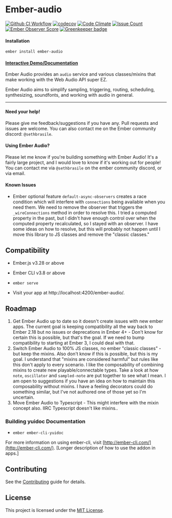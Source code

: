 # Ember-audio

[![Github CI Workflow](https://github.com/sethbrasile/ember-audio/actions/workflows/ci.yml/badge.svg)](https://circleci.com/gh/sethbrasile/ember-audio)
[![codecov](https://codecov.io/gh/sethbrasile/ember-audio/branch/master/graph/badge.svg)](https://codecov.io/gh/sethbrasile/ember-audio) [![Code Climate](https://codeclimate.com/github/sethbrasile/ember-audio/badges/gpa.svg)](https://codeclimate.com/github/sethbrasile/ember-audio) [![Issue Count](https://codeclimate.com/github/sethbrasile/ember-audio/badges/issue_count.svg)](https://codeclimate.com/github/sethbrasile/ember-audio) [![Ember Observer Score](https://emberobserver.com/badges/ember-audio.svg)](http://emberobserver.com/addons/ember-audio) [![Greenkeeper badge](https://badges.greenkeeper.io/sethbrasile/ember-audio.svg)](https://greenkeeper.io/)

#### Installation
`ember install ember-audio`

#### [Interactive Demo/Documentation](http://sethbrasile.github.io/ember-audio)

Ember Audio provides an `audio` service and various classes/mixins that make
working with the Web Audio API super EZ.

Ember Audio aims to simplify sampling, triggering, routing, scheduling,
synthesizing, soundfonts, and working with audio in general.
___

#### Need your help!
Please give me feedback/suggestions if you have any. Pull requests and issues
are welcome. You can also contact me on the Ember community discord: `@sethbrasile`.

#### Using Ember Audio?
Please let me know if you're building something with Ember Audio! It's a fairly
large project, and I would love to know if it's working out for people! You can
contact me via `@sethbrasile` on the ember community discord, or via email.

#### Known Issues
- Ember optional feature `default-async-observers` creates a race condition which will interfere with `connections` being available when you need them. We need
  to remove the observer that triggers the `_wireConnections` method in order to resolve this. I tried a computed property in the past, but I didn't have enough
  control over when the computed property recalculated, so I stayed with an observer. I have some ideas on how to resolve, but this will probably not happen
  until I move this library to JS classes and remove the "classic classes."

Compatibility
------------------------------------------------------------------------------

* Ember.js v3.28 or above
* Ember CLI v3.8 or above

* `ember serve`
* Visit your app at http://localhost:4200/ember-audio/.


Roadmap
------------------------------------------------------------------------------
1. Get Ember Audio up to date so it doesn't create issues with new ember apps. The current goal is keeping compatibility all the way back to Ember 2.18 but no
   issues or deprecations in Ember 4+ - Don't know for certain this is possible, but that's the goal. If we need to bump compatibility to starting at Ember 3, I
   could deal with that.
2. Switch Ember Audio to 100% JS classes, no ember "classic classes" - but keep the mixins. Also don't know if this is possible, but this is my goal. I
   understand that "mixins are considered harmful" but rules like this don't apply to every scenario. I like the composability of combining mixins to create new
   playable/connectable types. Take a look at how `note`, `oscillator` and `sampled-note` are put together to see what I mean. I am open to suggestions if you
   have an idea on how to maintain this composability without mixins. I have a feeling decorators could do something similar, but I've not authored one of those
   yet so I'm uncertain.
3. Move Ember Audio to Typescript - This might interfere with the mixin concept also. IIRC Typescript doesn't like mixins..

### Building yuidoc Documentation

* `ember ember-cli-yuidoc`

For more information on using ember-cli, visit [http://ember-cli.com/](http://ember-cli.com/).
[Longer description of how to use the addon in apps.]


Contributing
------------------------------------------------------------------------------

See the [Contributing](CONTRIBUTING.md) guide for details.


License
------------------------------------------------------------------------------

This project is licensed under the [MIT License](LICENSE.md).
